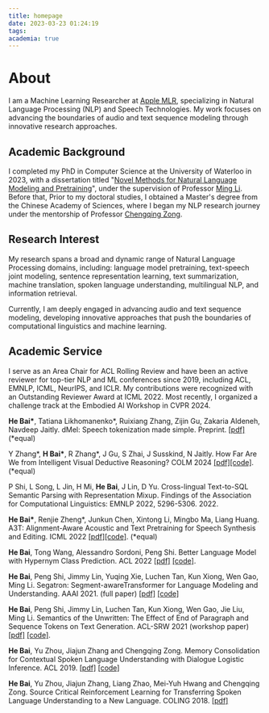 ```yaml
---
title: homepage
date: 2023-03-23 01:24:19
tags:
academia: true
---
```

# About

I am a Machine Learning Researcher at [Apple MLR](https://machinelearning.apple.com/), specializing in Natural Language Processing (NLP) and Speech Technologies. My work focuses on advancing the boundaries of audio and text sequence modeling through innovative research approaches.

## Academic Background
I completed my PhD in Computer Science at the University of Waterloo in 2023, with a dissertation titled "[Novel Methods for Natural Language Modeling and Pretraining](https://uwspace.uwaterloo.ca/items/7f8262f0-325b-4623-8996-edcd8fdbd780)", under the supervision of Professor [Ming Li](https://scholar.google.ca/citations?user=oGgPXFEAAAAJ&hl=en). Before that,
Prior to my doctoral studies, I obtained a Master's degree from the Chinese Academy of Sciences, where I began my NLP research journey under the mentorship of Professor [Chengqing Zong](https://scholar.google.com.hk/citations?user=l8lvKOQAAAAJ&hl=en).

## Research Interest
My research spans a broad and dynamic range of Natural Language Processing domains, including: language model pretraining, text-speech joint modeling, sentence representation learning, text summarization, machine translation, spoken language understanding, multilingual NLP, and information retrieval. 

Currently, I am deeply engaged in advancing audio and text sequence modeling, developing innovative approaches that push the boundaries of computational linguistics and machine learning.

## Academic Service
I serve as an Area Chair for ACL Rolling Review and have been an active reviewer for top-tier NLP and ML conferences since 2019, including ACL, EMNLP, ICML, NeurIPS, and ICLR. My contributions were recognized with an Outstanding Reviewer Award at ICML 2022. Most recently, I organized a challenge track at the Embodied AI Workshop in CVPR 2024. 

<!-- 
I am one of the challenge organizers of Embodied AI Workshop in CVPR 2024.  -->

<!-- 
My past works concern modeling text and speech sequences to achieve lower perplexity, better generation, and benefit downstream language tasks; specifically, we address the problem of modeling text and text-speech sequences with Transformer-based language models. My favorite works during my Ph.D. study are [Segment-Aware Language Modeling](https://arxiv.org/abs/2004.14996), [Hypernym-Instructed Language Modeling](arxiv.org/abs/2203.10692), and [Alignment-Aware Acoustic and Text Modeling](arxiv.org/abs/2203.09690).  -->


**He Bai\***, Tatiana Likhomanenko\*, Ruixiang Zhang, Zijin Gu, Zakaria Aldeneh, Navdeep Jaitly. dMel: Speech tokenization made simple. Preprint.  [[pdf]](https://arxiv.org/abs/2407.15835) (*equal)

Y Zhang\*, **H Bai\***, R Zhang\*, J Gu, S Zhai, J Susskind, N Jaitly. How Far Are We from Intelligent Visual Deductive Reasoning? COLM 2024 [[pdf]](https://arxiv.org/abs/2403.04732)[[code]](https://github.com/apple/ml-rpm-bench). (*equal)

P Shi, L Song, L Jin, H Mi, **He Bai**, J Lin, D Yu. Cross-lingual Text-to-SQL Semantic Parsing with Representation Mixup. Findings of the Association for Computational Linguistics: EMNLP 2022, 5296-5306. 2022.

**He Bai\***, Renjie Zheng\*, Junkun Chen, Xintong Li, Mingbo Ma, Liang Huang. A3T: Alignment-Aware Acoustic and Text Pretraining for Speech Synthesis and Editing.  ICML 2022 [[pdf]](https://arxiv.org/abs/2203.09690)[[code]](https://github.com/richardbaihe/a3t). (*equal)

**He Bai**, Tong Wang, Alessandro Sordoni, Peng Shi. Better Language Model with Hypernym Class Prediction. ACL 2022 [[pdf]](https://openreview.net/pdf?id=YjZH6EpuSY) [[code]](https://github.com/richardbaihe/robustLM).

**He Bai**, Peng Shi, Jimmy Lin, Yuqing Xie, Luchen Tan, Kun Xiong, Wen Gao, Ming Li. Segatron: Segment-awareTransformer for Language Modeling and Understanding. AAAI 2021. (full paper) [[pdf]](https://arxiv.org/abs/2004.14996) [[code]](https://github.com/rsvp-ai/segatron_aaai)

**He Bai**, Peng Shi, Jimmy Lin, Luchen Tan, Kun Xiong, Wen Gao, Jie Liu, Ming Li. Semantics of the Unwritten: The Effect of End of Paragraph and Sequence Tokens on Text Generation. ACL-SRW 2021 (workshop paper) [[pdf]](https://arxiv.org/pdf/2004.02251.pdf) [[code]](https://github.com/rsvp-ai/semantic_unwritten).


**He Bai**, Yu Zhou, Jiajun Zhang and Chengqing Zong. Memory Consolidation for Contextual Spoken Language Understanding with Dialogue Logistic Inference. ACL 2019. [[pdf]](https://arxiv.org/pdf/1906.01788.pdf) [[code]](https://github.com/richardbaihe/conslu)


**He Bai**, Yu Zhou, Jiajun Zhang, Liang Zhao, Mei-Yuh Hwang and Chengqing Zong. Source Critical Reinforcement Learning for Transferring Spoken Language Understanding to a New Language. COLING 2018. [[pdf]](https://arxiv.org/pdf/1808.06167.pdf) 





